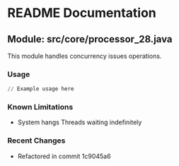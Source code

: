 # README Documentation

## Module: src/core/processor_28.java

This module handles concurrency issues operations.

### Usage

```python
// Example usage here
```

### Known Limitations

- System hangs Threads waiting indefinitely

### Recent Changes

- Refactored in commit 1c9045a6
